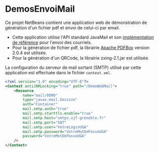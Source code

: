 # DemosEnvoiMail

Ce projet NetBeans contient une application web de démonstration de génération d'un fichier pdf et envoi de celui-ci par email.

* Cette application utilise l'API standard JavaMail et son [implémentation de référence](https://java.net/projects/javamail/pages/Home) pour l'envoi des courriels. 
* Pour la génération de fichier pdf, la librairie [Apache PDFBox](https://pdfbox.apache.org/index.html) version 2.0.4 est utilisée. 
* Pour la génération d'un QRCode, la librairie zxing-2.1.jar est utilisée.

La configuration du serveur de mail sortant (SMTP) utilisé par cette application est effectuée dans le fichier `context.xml`. 
```xml
<?xml version="1.0" encoding="UTF-8"?>
<Context antiJARLocking="true" path="/DemoWebMail">
    <Resource 
        name="mail/DEMO"
        type="javax.mail.Session"
        auth="Container" 
        mail.smtp.auth="true"
        mail.smtp.starttls.enable="true"
        mail.smtp.host="smtps.ujf-grenoble.fr"
        mail.smtp.port="587"
        mail.smtp.user="VotreLoginUGA"
        mail.smtp.password="VotreMotDePasseUGA"
        password="VotreMotDePasseUGA"
    />
</Context>
```

